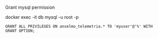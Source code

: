   
  
  Grant mysql permission
  
  docker exec -it db mysql -u root -p

```
GRANT ALL PRIVILEGES ON anselmo_telemetria.* TO 'myuser'@'%' WITH GRANT OPTION;
```

